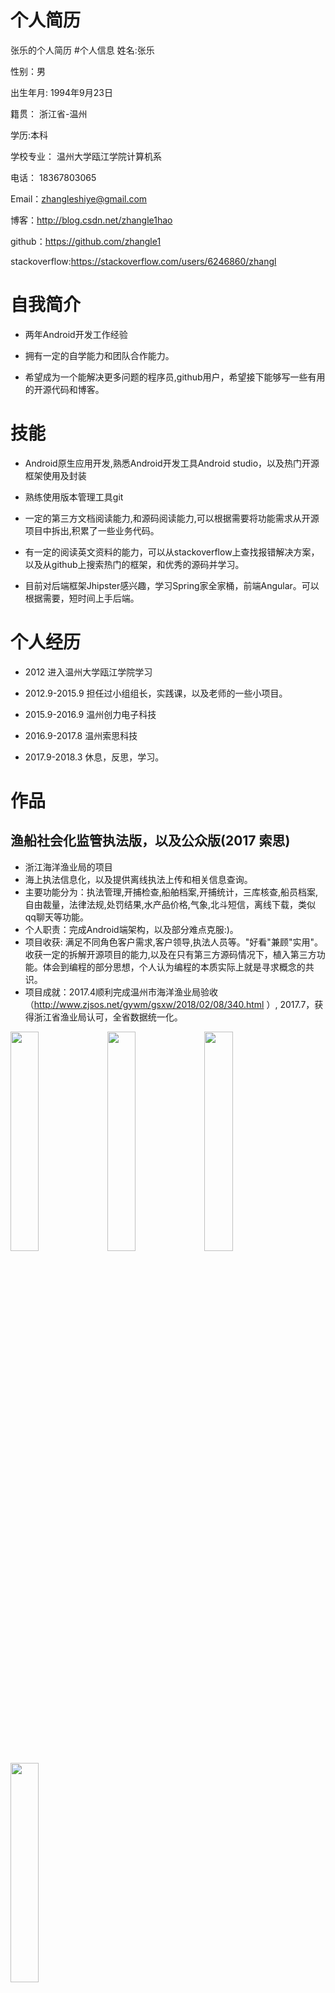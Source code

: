 # 个人简历
张乐的个人简历
#个人信息
姓名:张乐

性别：男

出生年月: 1994年9月23日

籍贯： 浙江省-温州

学历:本科

学校专业： 温州大学瓯江学院计算机系

电话： 18367803065

Email：zhangleshiye@gmail.com

博客：http://blog.csdn.net/zhangle1hao

github：https://github.com/zhangle1

stackoverflow:https://stackoverflow.com/users/6246860/zhangl

# 自我简介
* 两年Android开发工作经验

* 拥有一定的自学能力和团队合作能力。

* 希望成为一个能解决更多问题的程序员,github用户，希望接下能够写一些有用的开源代码和博客。


# 技能

* Android原生应用开发,熟悉Android开发工具Android studio，以及热门开源框架使用及封装

* 熟练使用版本管理工具git

* 一定的第三方文档阅读能力,和源码阅读能力,可以根据需要将功能需求从开源项目中拆出,积累了一些业务代码。

* 有一定的阅读英文资料的能力，可以从stackoverflow上查找报错解决方案，以及从github上搜索热门的框架，和优秀的源码并学习。

* 目前对后端框架Jhipster感兴趣，学习Spring家全家桶，前端Angular。可以根据需要，短时间上手后端。

# 个人经历

* 2012          进入温州大学瓯江学院学习

* 2012.9-2015.9 担任过小组组长，实践课，以及老师的一些小项目。 

* 2015.9-2016.9 温州创力电子科技

* 2016.9-2017.8 温州索思科技

* 2017.9-2018.3 休息，反思，学习。

# 作品

## 渔船社会化监管执法版，以及公众版(2017 索思)

* 浙江海洋渔业局的项目
* 海上执法信息化，以及提供离线执法上传和相关信息查询。
* 主要功能分为：执法管理,开捕检查,船舶档案,开捕统计，三库核查,船员档案,自由裁量，法律法规,处罚结果,水产品价格,气象,北斗短信，离线下载，类似qq聊天等功能。
* 个人职责：完成Android端架构，以及部分难点克服:)。
* 项目收获: 满足不同角色客户需求,客户领导,执法人员等。"好看"兼顾"实用"。收获一定的拆解开源项目的能力,以及在只有第三方源码情况下，植入第三方功能。体会到编程的部分思想，个人认为编程的本质实际上就是寻求概念的共识。
* 项目成就：2017.4顺利完成温州市海洋渔业局验收（http://www.zjsos.net/gywm/gsxw/2018/02/08/340.html ）, 2017.7，获得浙江省渔业局认可，全省数据统一化。

<img src="https://github.com/zhangle1/zhangle.github.com/blob/master/my-pic/Screenshot_20180301-150715.png" width = "30%" height = "30%"   />

<img src="https://github.com/zhangle1/zhangle.github.com/blob/master/my-pic/Screenshot_20180301-150727.png" width = "30%" height = "30%"   />

<img src="https://github.com/zhangle1/zhangle.github.com/blob/master/my-pic/Screenshot_20180301-150732.png" width = "30%" height = "30%"   />

<img src="https://github.com/zhangle1/zhangle.github.com/blob/master/my-pic/Screenshot_20180301-150740.png" width = "30%" height = "30%"   />

*** 

## 通用平台(2016 创力)

	
* 公司已经有了AppCloud版的运营平台，希望有Android原生版。在这个项目中，我尝试着学习并使用Github上的一些clear-结构体系，尝试用了一些热门的三方库rxjava+retrofit,等，目前完成了此项目的前期的架构。也是这个项目让我感到困惑，希望能够重新找一份工作，能够跟优秀的程序员学习，提高自己的能力。
* 收获1，学会了一些rxjava的操作符，gson的自定义，服务器端String传空值置成"",结合retrofit对服务端自定义的错误处理。学习封装此框架。
* 目前最大的收获，也是最大的困惑，如何合适的解析数据，因为运营平台的通用性，此项目通用接口只有5个主接口，比如列表接口CommonJsonQuery?json:{}详细接口CommJsonDetail?json:{}，通过获取上一层的信息填入。得到的数据以及具体的列item也要根据11种类型填入。服务端给了一个ObjectjSON用来表示字段的属性，以及一些特殊性的json，CmmonDeatil里是数据的键值，一些引用类型又需要参照其他的表来动态填入。再结合一些侧拉搜索,以及一些UI变化，让我重新反思没有运用MVP模式. 并通过了解clear-结构体系 ,了解一些ViewModel, Responsity，一些概念，以及运用。


<img src="https://github.com/zhangle1/zhangle.github.com/blob/master/my-pic/Screenshot_2016-08-20-16-01-55_com.makepower.modo.png" width = "30%" height = "30%"   />
<img src="https://github.com/zhangle1/zhangle.github.com/blob/master/my-pic/Screenshot_2016-08-20-16-02-17_com.makepower.modo.png" width = "30%" height = "30%"   />
<img src="https://github.com/zhangle1/zhangle.github.com/blob/master/my-pic/Screenshot_2016-08-20-16-02-24_com.makepower.modo.png" width = "30%" height = "30%"   />
<img src="https://github.com/zhangle1/zhangle.github.com/blob/master/my-pic/Screenshot_2016-08-20-16-02-35_com.makepower.modo.png" width = "30%" height = "30%"   />
<img src="https://github.com/zhangle1/zhangle.github.com/blob/master/my-pic/Screenshot_2016-08-20-16-02-40_com.makepower.modo.png" width = "30%" height = "30%"   />
<img src="https://github.com/zhangle1/zhangle.github.com/blob/master/my-pic/Screenshot_2016-08-20-16-02-45_com.makepower.modo.png" width = "30%" height = "30%"   />
<img src="https://github.com/zhangle1/zhangle.github.com/blob/master/my-pic/Screenshot_2016-08-20-16-01-55_com.makepower.modo.png" width = "30%" height = "30%"   />
<img src="https://github.com/zhangle1/zhangle.github.com/blob/master/my-pic/Screenshot_2016-08-20-16-02-54_com.makepower.modo.png" width = "30%" height = "30%"   /> 

*** 


## 疲劳管家(2016 创力)
	
* 东航的项目，利用手环检测飞行员的身体数据，以及推送消息提醒。
* 在疲劳管家中负责三大核心模块的消息推送模块，利用了第三方极光推送，实现了应用内单向角标提示，以及推送9大列表(今日航班提醒，明日航班提醒，今日跑步数等)，以及点击详情内容,和应用内弹窗提醒，另外实现一些功能点以及修复bug。
* 消息提醒细节，集成极光推送，从极光推送的静态广播中(广播只保存短暂时间，所以启动自己的服务，并传入9种不同的json类型)，启动自己的IntentService（本地服务的子类，不是运行在子线程）,解析分别处理操作（存数据库和发送广播） ，应用内存在(Local广播接收) ，数据库方面，做两张简单的表，一张存角标消息数和对应的类型，在页面中做相应的UI事件，清零。一张则存具体的类型和数据。广播则是通知界面，做一些操作（弹窗，消息刷新）。这样实现了一个简单的消息推送效果。
* Jpush缺点,因为国内Android环境原因，在应用外服务可能被杀死接收不到（即使，锁屏唤醒，和网络切换唤醒），Android和IOS不同，IOS走的是苹果的推送，而Android端第三方推送实质上是就是消息。
* 在解析明日航班信息的时候其实Json数据很复杂，有自己的，伙伴的航班，而且极光推送字数的限制,导致客户端解析很痛苦。有较强的解析json能力，但是手机测试账号里已经没有数据- -
* 完善拍照以及一些小功能点。
 *** 


<img src="https://github.com/zhangle1/zhangle.github.com/blob/master/my-pic/Screenshot_2016-08-24-21-02-54_com.mackpower.band.png" width = "30%" height = "30%"   />
<img src="https://github.com/zhangle1/zhangle.github.com/blob/master/my-pic/Screenshot_2016-08-24-21-03-08_com.mackpower.band.png" width = "30%" height = "30%"   />
<img src="https://github.com/zhangle1/zhangle.github.com/blob/master/my-pic/Screenshot_2016-08-24-21-03-10_com.mackpower.band.png" width = "30%" height = "30%"   />
<img src="https://github.com/zhangle1/zhangle.github.com/blob/master/my-pic/Screenshot_2016-08-24-21-03-13_com.mackpower.band.png" width = "30%" height = "30%"   />
<img src="https://github.com/zhangle1/zhangle.github.com/blob/master/my-pic/Screenshot_2016-08-24-21-03-23_com.mackpower.band.png" width = "30%" height = "30%"   />
<img src="https://github.com/zhangle1/zhangle.github.com/blob/master/my-pic/Screenshot_2016-08-24-21-03-25_com.mackpower.band.png" width = "30%" height = "30%"   />
<img src="https://github.com/zhangle1/zhangle.github.com/blob/master/my-pic/Screenshot_2016-08-24-21-03-28_com.mackpower.band.png" width = "30%" height = "30%"   />

